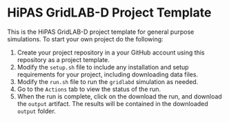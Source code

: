 # HiPAS GridLAB-D Project Template

This is the HiPAS GridLAB-D project template for general purpose simulations. To start your own project do the following:

1. Create your project repository in a your GitHub account using this repository as a project template.
2. Modify the `setup.sh` file to include any installation and setup requirements for your project, including downloading data files.
3. Modify the `run.sh` file to run the `gridlabd` simulation as needed.
4. Go to the `Actions` tab to view the status of the run.
5. When the run is complete, click on the download the run, and download the `output` artifact. The results will be contained in the downloaded `output` folder.
